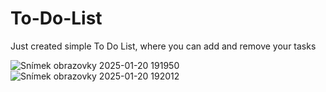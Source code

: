 # To-Do-List
Just created simple To Do List, where you can add and remove your tasks

![Snímek obrazovky 2025-01-20 191950](https://github.com/user-attachments/assets/7ea87414-8bb0-46cb-8a4c-19e4f95821d2)
![Snímek obrazovky 2025-01-20 192012](https://github.com/user-attachments/assets/4972dd87-5534-43f9-bfc5-92ef2155b722)
